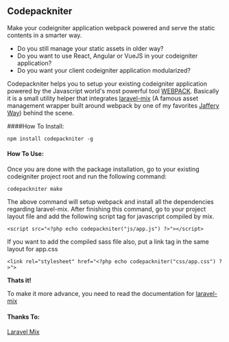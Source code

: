 ## Codepackniter

Make your codeigniter application webpack powered and serve the static contents in a smarter way.

- Do you still manage your static assets in older way?
- Do you want to use React, Angular or VueJS in your codeigniter application?
- Do you want your client codeigniter application modularized?

Codepackniter helps you to setup your existing codeigniter application powered by the Javascript world's most powerful tool [WEBPACK](https://webpack.js.org/ "WEBPACK"). Basically it is a small utility helper that integrates [laravel-mix](https://github.com/JeffreyWay/laravel-mix "laravel-mix") (A famous asset management wrapper built around webpack by one of my favorites [Jaffery Way](https://twitter.com/jeffrey_way "Jaffery Way")) behind the scene.

####How To Install:

`npm install codepackniter -g`

#### How To Use:
Once you are done with the package installation, go to your existing codeigniter project root and run the following command:

`codepackniter make`

The above command will setup webpack and install all the dependencies regarding laravel-mix. After finishing this command, go to your project layout file and add the following script tag for javascript compiled by mix.

`<script src="<?php echo codepackniter("js/app.js") ?>"></script>`

If you want to add the compiled sass file also, put a link tag in the same layout for app.css

`<link rel="stylesheet" href="<?php echo codepackniter("css/app.css") ?>">`


**Thats it!**

To make it more advance, you need to read the documentation for [laravel-mix](https://github.com/JeffreyWay/laravel-mix/tree/master/docs "laravel-mix")

#### Thanks To:
[Laravel Mix](https://github.com/JeffreyWay/laravel-mix "Laravel Mix")